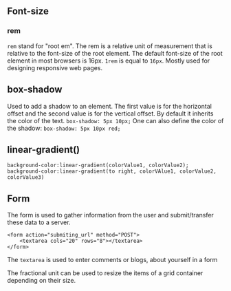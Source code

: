 ## Font-size
### rem
``rem`` stand for "root em". The rem  is a relative unit of measurement that is relative to the font-size of the root element.  The default font-size of the  root element in most browsers is 16px. ``1rem`` is equal to ``16px``. Mostly used for designing responsive web pages.

## box-shadow 
Used to add a shadow to an element. The first value is for the horizontal offset and the second value is for the vertical offset. By default it inherits the color of the text.
``box-shadow: 5px 10px;``
One can also define the color of the shadow:
``box-shadow: 5px 10px red;``

## linear-gradient()

```
background-color:linear-gradient(colorValue1, colorValue2);
background-color:linear-gradient(to right, colorVAlue1, colorValue2, colorValue3)
```

## Form
The form is used to gather information from the user and submit/transfer these data to a server.
```
<form action="submiting_url" method="POST">
	<textarea cols="20" rows="8"></textarea>
</form>
```
The `textarea` is used to enter comments or blogs, about yourself in a form


The fractional unit can be used to resize the items of a grid container depending on their size.